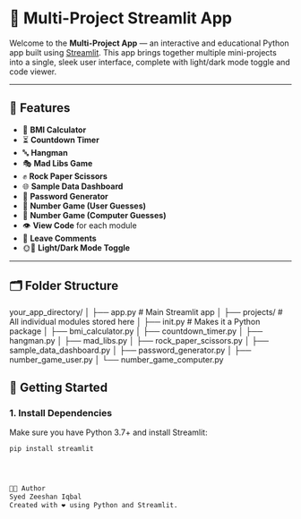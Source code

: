 # 🚀 Multi-Project Streamlit App

Welcome to the **Multi-Project App** — an interactive and educational Python app built using [Streamlit](https://streamlit.io). This app brings together multiple mini-projects into a single, sleek user interface, complete with light/dark mode toggle and code viewer.

---

## 🧩 Features

- 📏 **BMI Calculator**
- ⏳ **Countdown Timer**
- 🔤 **Hangman**
- 🎭 **Mad Libs Game**
- ✊ **Rock Paper Scissors**
- 🌐 **Sample Data Dashboard**
- 🔑 **Password Generator**
- 🔢 **Number Game (User Guesses)**
- 🤖 **Number Game (Computer Guesses)**
- 👁️ **View Code** for each module
- 💬 **Leave Comments**
- 🌞🌙 **Light/Dark Mode Toggle**

---

## 🗂 Folder Structure

your_app_directory/
│
├── app.py # Main Streamlit app
│
├── projects/ # All individual modules stored here
│ ├── init.py # Makes it a Python package
│ ├── bmi_calculator.py
│ ├── countdown_timer.py
│ ├── hangman.py
│ ├── mad_libs.py
│ ├── rock_paper_scissors.py
│ ├── sample_data_dashboard.py
│ ├── password_generator.py
│ ├── number_game_user.py
│ └── number_game_computer.py

## 🚀 Getting Started

### 1. **Install Dependencies**

Make sure you have Python 3.7+ and install Streamlit:

```bash
pip install streamlit




👨‍💻 Author
Syed Zeeshan Iqbal
Created with ❤️ using Python and Streamlit.

